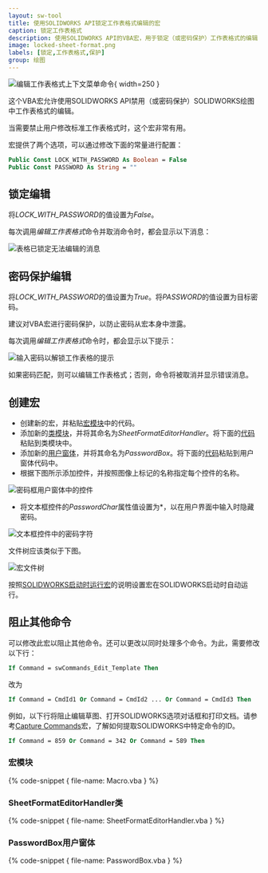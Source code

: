 ```yaml
---
layout: sw-tool
title: 使用SOLIDWORKS API锁定工作表格式编辑的宏
caption: 锁定工作表格式
description: 使用SOLIDWORKS API的VBA宏，用于锁定（或密码保护）工作表格式的编辑
image: locked-sheet-format.png
labels: [锁定,工作表格式,保护]
group: 绘图
---
```

![编辑工作表格式上下文菜单命令](edit-sheet-format-command.png){ width=250 }

这个VBA宏允许使用SOLIDWORKS API禁用（或密码保护）SOLIDWORKS绘图中工作表格式的编辑。

当需要禁止用户修改标准工作表格式时，这个宏非常有用。

宏提供了两个选项，可以通过修改下面的常量进行配置：

~~~ vb
Public Const LOCK_WITH_PASSWORD As Boolean = False
Public Const PASSWORD As String = ""
~~~

## 锁定编辑

将*LOCK_WITH_PASSWORD*的值设置为*False*。

每次调用*编辑工作表格式*命令并取消命令时，都会显示以下消息：

![表格已锁定无法编辑的消息](locked-message.png)

## 密码保护编辑

将*LOCK_WITH_PASSWORD*的值设置为*True*。将*PASSWORD*的值设置为目标密码。

建议对VBA宏进行密码保护，以防止密码从宏本身中泄露。

每次调用*编辑工作表格式*命令时，都会显示以下提示：

![输入密码以解锁工作表格的提示](password-prompt.png)

如果密码匹配，则可以编辑工作表格式；否则，命令将被取消并显示错误消息。

## 创建宏

* 创建新的宏，并粘贴[宏模块](#macro-module)中的代码。
* 添加新的[类模块](/visual-basic/classes/)，并将其命名为*SheetFormatEditorHandler*。将下面的[代码](#sheetformateditorhandler-class)粘贴到类模块中。
* 添加新的[用户窗体](/visual-basic/user-forms/)，并将其命名为*PasswordBox*。将下面的[代码](#passwordbox-user-form)粘贴到用户窗体代码中。
* 根据下图所示添加控件，并按照图像上标记的名称指定每个控件的名称。

![密码框用户窗体中的控件](password-box-controls.png)

* 将文本框控件的*PasswordChar*属性值设置为\*，以在用户界面中输入时隐藏密码。

![文本框控件中的密码字符](text-box-password-char.png)

文件树应该类似于下图。

![宏文件树](macro-files-tree.png)

按照[SOLIDWORKS启动时运行宏](/solidworks-api/getting-started/macros/run-macro-on-solidworks-start/)的说明设置宏在SOLIDWORKS启动时自动运行。

## 阻止其他命令

可以修改此宏以阻止其他命令。还可以更改以同时处理多个命令。为此，需要修改以下行：

~~~ vb
If Command = swCommands_Edit_Template Then
~~~

改为

~~~ vb
If Command = CmdId1 Or Command = CmdId2 ... Or Command = CmdId3 Then
~~~

例如，以下行将阻止编辑草图、打开SOLIDWORKS选项对话框和打印文档。请参考[Capture Commands](/solidworks-api/application/frame/capture-commands/)宏，了解如何提取SOLIDWORKS中特定命令的ID。

~~~ vb
If Command = 859 Or Command = 342 Or Command = 589 Then
~~~

### 宏模块

{% code-snippet { file-name: Macro.vba } %}

### SheetFormatEditorHandler类

{% code-snippet { file-name: SheetFormatEditorHandler.vba } %}

### PasswordBox用户窗体

{% code-snippet { file-name: PasswordBox.vba } %}